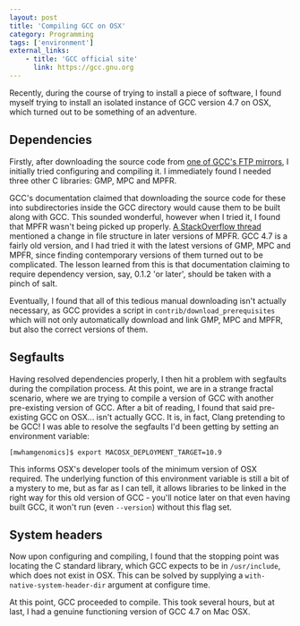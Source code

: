 ```yaml
---
layout: post
title: 'Compiling GCC on OSX'
category: Programming
tags: ['environment']
external_links:
    - title: 'GCC official site'
      link: https://gcc.gnu.org
---
```


Recently, during the course of trying to install a piece of software, I found myself trying to install an isolated instance of GCC version 4.7 on OSX, which turned out to be something of an adventure.

## Dependencies
Firstly, after downloading the source code from [one of GCC's FTP mirrors](https://gcc.gnu.org/mirrors.html), I initially tried configuring and compiling it. I immediately found I needed three other C libraries: GMP, MPC and MPFR.

GCC's documentation claimed that downloading the source code for these into subdirectories inside the GCC directory would cause them to be built along with GCC. This sounded wonderful, however when I tried it, I found that MPFR wasn't being picked up properly. [A StackOverflow thread](http://stackoverflow.com/questions/9297933/cannot-configure-gcc-mpfr-not-found) mentioned a change in file structure in later versions of MPFR. GCC 4.7 is a fairly old version, and I had tried it with the latest versions of GMP, MPC and MPFR, since finding contemporary versions of them turned out to be complicated. The lesson learned from this is that documentation claiming to require dependency version, say, 0.1.2 'or later', should be taken with a pinch of salt.

Eventually, I found that all of this tedious manual downloading isn't actually necessary, as GCC provides a script in `contrib/download_prerequisites` which will not only automatically download and link GMP, MPC and MPFR, but also the correct versions of them.

## Segfaults
Having resolved dependencies properly, I then hit a problem with segfaults during the compilation process. At this point, we are in a strange fractal scenario, where we are trying to compile a version of GCC with another pre-existing version of GCC. After a bit of reading, I found that said pre-existing GCC on OSX... isn't actually GCC. It is, in fact, Clang pretending to be GCC! I was able to resolve the segfaults I'd been getting by setting an environment variable:

    [mwhamgenomics]$ export MACOSX_DEPLOYMENT_TARGET=10.9

This informs OSX's developer tools of the minimum version of OSX required. The underlying function of this environment variable is still a bit of a mystery to me, but as far as I can tell, it allows libraries to be linked in the right way for this old version of GCC - you'll notice later on that even having built GCC, it won't run (even `--version`) without this flag set.

## System headers
Now upon configuring and compiling, I found that the stopping point was locating the C standard library, which GCC expects to be in `/usr/include`, which does not exist in OSX. This can be solved by supplying a `with-native-system-header-dir` argument at configure time.

At this point, GCC proceeded to compile. This took several hours, but at last, I had a genuine functioning version of GCC 4.7 on Mac OSX.
